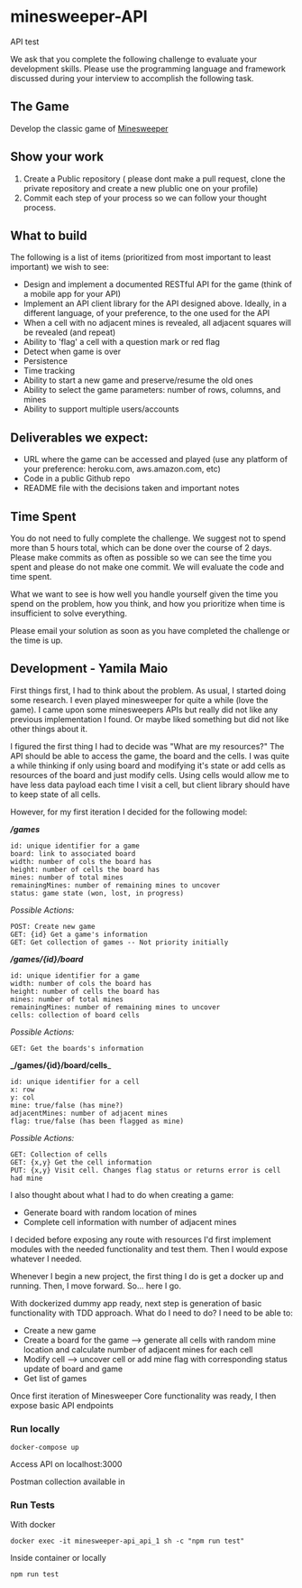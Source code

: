 # minesweeper-API
API test

We ask that you complete the following challenge to evaluate your development skills. Please use the programming language and framework discussed during your interview to accomplish the following task.

## The Game
Develop the classic game of [Minesweeper](https://en.wikipedia.org/wiki/Minesweeper_(video_game))

## Show your work

1.  Create a Public repository ( please dont make a pull request, clone the private repository and create a new plublic one on your profile)
2.  Commit each step of your process so we can follow your thought process.

## What to build
The following is a list of items (prioritized from most important to least important) we wish to see:
* Design and implement  a documented RESTful API for the game (think of a mobile app for your API)
* Implement an API client library for the API designed above. Ideally, in a different language, of your preference, to the one used for the API
* When a cell with no adjacent mines is revealed, all adjacent squares will be revealed (and repeat)
* Ability to 'flag' a cell with a question mark or red flag
* Detect when game is over
* Persistence
* Time tracking
* Ability to start a new game and preserve/resume the old ones
* Ability to select the game parameters: number of rows, columns, and mines
* Ability to support multiple users/accounts
 
## Deliverables we expect:
* URL where the game can be accessed and played (use any platform of your preference: heroku.com, aws.amazon.com, etc)
* Code in a public Github repo
* README file with the decisions taken and important notes

## Time Spent
You do not need to fully complete the challenge. We suggest not to spend more than 5 hours total, which can be done over the course of 2 days.  Please make commits as often as possible so we can see the time you spent and please do not make one commit.  We will evaluate the code and time spent.
 
What we want to see is how well you handle yourself given the time you spend on the problem, how you think, and how you prioritize when time is insufficient to solve everything.

Please email your solution as soon as you have completed the challenge or the time is up.

## Development - Yamila Maio

First things first, I had to think about the problem. As usual, I started doing some research. I even played minesweeper for quite a while (love the  game). 
I came upon some minesweepers APIs but really did not like any previous implementation I found. Or maybe liked something but did not like other things about it.

I figured the first thing I had to decide was "What are my resources?" The API should be able to access the game, the board and the cells. 
I was quite a while thinking if only using board and modifying it's state or add cells as resources of the board and just modify cells. Using cells would allow me to have less data payload each time I visit a cell, but client library should have to keep state of all cells.
 
 However, for my first iteration I decided for the following model:
 
 **_/games_**
 
    id: unique identifier for a game
    board: link to associated board
    width: number of cols the board has
    height: number of cells the board has
    mines: number of total mines
    remainingMines: number of remaining mines to uncover
    status: game state (won, lost, in progress)
    
_Possible Actions:_

    POST: Create new game
    GET: {id} Get a game's information
    GET: Get collection of games -- Not priority initially
    
**_/games/{id}/board_**

    id: unique identifier for a game
    width: number of cols the board has
    height: number of cells the board has
    mines: number of total mines
    remainingMines: number of remaining mines to uncover
    cells: collection of board cells

_Possible Actions:_

    GET: Get the boards's information
    
**_/games/{id}/board/cells**_  

    id: unique identifier for a cell
    x: row
    y: col
    mine: true/false (has mine?)
    adjacentMines: number of adjacent mines
    flag: true/false (has been flagged as mine)

_Possible Actions:_

    GET: Collection of cells
    GET: {x,y} Get the cell information
    PUT: {x,y} Visit cell. Changes flag status or returns error is cell had mine
    
    
I also thought about what I had to do when creating a game:
 * Generate board with random location of mines
 * Complete cell information with number of adjacent mines
 
I decided before exposing any route with resources I'd first implement modules with the needed functionality and test them. Then I would expose whatever I needed.

Whenever I begin a new project, the first thing I do is get a docker up and running. Then, I move forward. So... here I go.

With dockerized dummy app ready, next step is generation of basic
 functionality with TDD approach. What do I need to do? I need to be able to:
* Create a new game
* Create a board for the game --> generate all cells with random mine location and calculate number of adjacent mines for each cell
* Modify cell --> uncover cell or add mine flag with corresponding status update of board and game
* Get list of games

Once first iteration of Minesweeper Core functionality was ready, I then expose basic API endpoints

### Run locally
`docker-compose up`

Access API on localhost:3000

Postman collection available in 

### Run Tests
With docker

`docker exec -it minesweeper-api_api_1 sh -c "npm run test"`

Inside container or locally

`npm run test`
 
    
 
 
 
 


